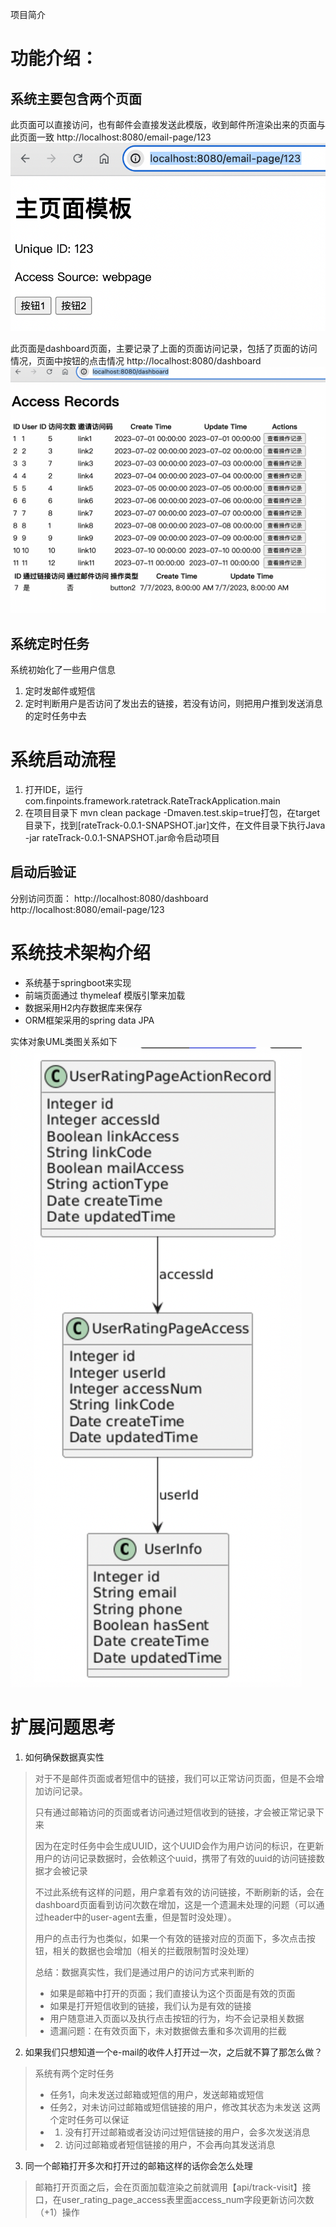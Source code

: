 项目简介

# 功能介绍：
## 系统主要包含两个页面

此页面可以直接访问，也有邮件会直接发送此模版，收到邮件所渲染出来的页面与此页面一致
http://localhost:8080/email-page/123
![img.png](img.png)


此页面是dashboard页面，主要记录了上面的页面访问记录，包括了页面的访问情况，页面中按钮的点击情况
http://localhost:8080/dashboard
![img_1.png](img_1.png)

## 系统定时任务
系统初始化了一些用户信息

1. 定时发邮件或短信
2. 定时判断用户是否访问了发出去的链接，若没有访问，则把用户推到发送消息的定时任务中去

# 系统启动流程
1. 打开IDE，运行 com.finpoints.framework.ratetrack.RateTrackApplication.main
2. 在项目目录下 mvn clean package -Dmaven.test.skip=true打包，在target目录下，找到[rateTrack-0.0.1-SNAPSHOT.jar]文件，在文件目录下执行Java -jar rateTrack-0.0.1-SNAPSHOT.jar命令启动项目
## 启动后验证
分别访问页面：
http://localhost:8080/dashboard
http://localhost:8080/email-page/123

# 系统技术架构介绍
- 系统基于springboot来实现
- 前端页面通过 thymeleaf 模版引擎来加载
- 数据采用H2内存数据库来保存
- ORM框架采用的spring data JPA

实体对象UML类图关系如下
![img_2.png](img_2.png)

# 扩展问题思考
1. 如何确保数据真实性
> 对于不是邮件页面或者短信中的链接，我们可以正常访问页面，但是不会增加访问记录。
> 
> 只有通过邮箱访问的页面或者访问通过短信收到的链接，才会被正常记录下来
> 
> 因为在定时任务中会生成UUID，这个UUID会作为用户访问的标识，在更新用户的访问记录数据时，会依赖这个uuid，携带了有效的uuid的访问链接数据才会被记录
> 
> 不过此系统有这样的问题，用户拿着有效的访问链接，不断刷新的话，会在dashboard页面看到访问次数在增加，这是一个遗漏未处理的问题（可以通过header中的user-agent去重，但是暂时没处理）。
> 
> 用户的点击行为也类似，如果一个有效的链接对应的页面下，多次点击按钮，相关的数据也会增加（相关的拦截限制暂时没处理）
> 
> 总结：数据真实性，我们是通过用户的访问方式来判断的
> - 如果是邮箱中打开的页面；我们直接认为这个页面是有效的页面
> - 如果是打开短信收到的链接，我们认为是有效的链接
> - 用户随意进入页面以及执行点击按钮的行为，均不会记录相关数据
> - 遗漏问题：在有效页面下，未对数据做去重和多次调用的拦截

2. 如果我们只想知道一个e-mail的收件人打开过一次，之后就不算了那怎么做？
> 系统有两个定时任务
> - 任务1，向未发送过邮箱或短信的用户，发送邮箱或短信
> - 任务2，对未访问过邮箱或短信链接的用户，修改其状态为未发送
> 这两个定时任务可以保证
> - 1. 没有打开过邮箱或者没访问过短信链接的用户，会多次发送消息
> - 2. 访问过邮箱或者短信链接的用户，不会再向其发送消息

3. 同一个邮箱打开多次和打开过的邮箱这样的话你会怎么处理
> 邮箱打开页面之后，会在页面加载渲染之前就调用【api/track-visit】接口，在user_rating_page_access表里面access_num字段更新访问次数（+1）操作


